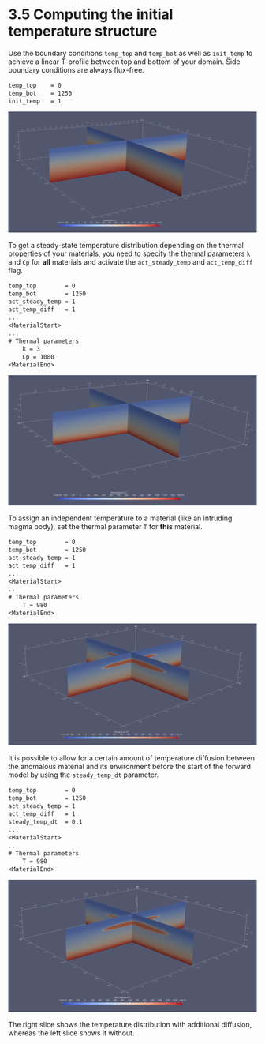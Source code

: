 # 3.5 Computing the initial temperature structure

Use the boundary conditions `temp_top` and `temp_bot` as well as `init_temp` to achieve a linear T-profile between top and bottom of your domain. Side boundary conditions are always flux-free.

```
temp_top    = 0
temp_bot    = 1250
init_temp   = 1
```

![LinTemp](../assets/Pictures/LinearTemp.png)

To get a steady-state temperature distribution depending on the thermal properties of your materials, you need
to specify the thermal parameters `k` and `Cp` for **all** materials and activate the `act_steady_temp` and `act_temp_diff` flag.

```
temp_top        = 0
temp_bot        = 1250
act_steady_temp = 1
act_temp_diff	= 1
...
<MaterialStart>
...
# Thermal parameters	
	k = 3
	Cp = 1000
<MaterialEnd>
```

![SteadTemp](../assets/Pictures/SteadyTemp.png)

To assign an independent temperature to a material (like an intruding magma body), set the thermal parameter `T` for **this** material.

```
temp_top        = 0
temp_bot        = 1250
act_steady_temp = 1
act_temp_diff	= 1
...
<MaterialStart>
...
# Thermal parameters	
	T = 980
<MaterialEnd>
```

![SteadMagTemp](../assets/Pictures/SteadyMagmaTemp.png)

It is possible to allow for a certain amount of temperature diffusion between the anomalous material and its environment before the start of the forward model by using the `steady_temp_dt` parameter.

```
temp_top        = 0
temp_bot        = 1250
act_steady_temp = 1
act_temp_diff	= 1
steady_temp_dt  = 0.1
...
<MaterialStart>
...
# Thermal parameters	
	T = 980
<MaterialEnd>
```

![SteadMagDifTemp](../assets/Pictures/SteadyMagmaDiffTemp.png)

The right slice shows the temperature distribution with additional diffusion, whereas the left slice shows it without.